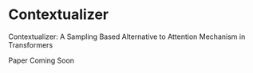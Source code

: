 # Contextualizer
Contextualizer: A Sampling Based Alternative to Attention Mechanism in Transformers 

Paper Coming Soon
